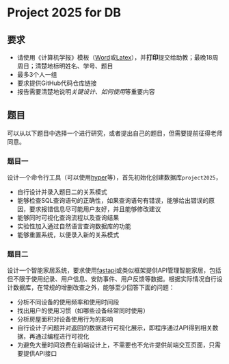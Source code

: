 # Project 2025 for DB

## 要求

- 请使用《计算机学报》模板（[Word](http://cjc.ict.ac.cn/wltg/new/submit/index.asp)或[Latex](https://www.overleaf.com/latex/templates/ji-suan-ji-xue-bao-guan-fang-latexmo-ban-xiu-gai-wei-overleafke-yong-ban/mjhxhmnqvvyn)），并**打印**提交给助教；最晚18周周日；清楚地标明姓名、学号、题目
- 最多3个人一组
- 要求提供GitHub代码仓库链接
- 报告需要清楚地说明*关键设计*、*如何使用*等重要内容

## 题目

可以从以下题目中选择一个进行研究，或者提出自己的题目，但需要提前征得老师同意。

### 题目一

设计一个命令行工具（可以使用[hyper](https://github.com/fastapi/typer)等），首先初始化创建数据库`project2025`，

- 自行设计并录入题目二的关系模式
- 能够检查SQL查询语句的正确性，如果查询语句有错误，能够给出错误的原因，要求报错信息尽可能用户友好，并且能够修改建议
- 能够同时可视化查询流程以及查询结果
- 实验性加入通过自然语言查询数据库的功能
- 能够重置系统，以便录入新的关系模式

### 题目二

设计一个智能家居系统，要求使用[fastapi](https://fastapi.tiangolo.com/)或类似框架提供API管理智能家居，包括但不限于使用纪录、用户信息、安防事件、用户反馈等数据。根据实际情况自行设计数据库，在常规的增删改查之外，能够至少回答下面的问题：

- 分析不同设备的使用频率和使用时间段
- 找出用户的使用习惯（如哪些设备经常同时使用）
- 分析房屋面积对设备使用行为的影响
- 自行设计子问题并对返回的数据进行可视化展示，即程序通过API得到相关数据，再通过编程进行可视化
- 为避免大量时间浪费在前端设计上，不需要也不允许提供前端交互页面，只需要提供API接口
